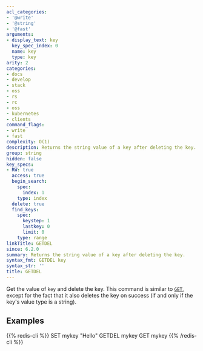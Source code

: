 ```yaml
---
acl_categories:
- '@write'
- '@string'
- '@fast'
arguments:
- display_text: key
  key_spec_index: 0
  name: key
  type: key
arity: 2
categories:
- docs
- develop
- stack
- oss
- rs
- rc
- oss
- kubernetes
- clients
command_flags:
- write
- fast
complexity: O(1)
description: Returns the string value of a key after deleting the key.
group: string
hidden: false
key_specs:
- RW: true
  access: true
  begin_search:
    spec:
      index: 1
    type: index
  delete: true
  find_keys:
    spec:
      keystep: 1
      lastkey: 0
      limit: 0
    type: range
linkTitle: GETDEL
since: 6.2.0
summary: Returns the string value of a key after deleting the key.
syntax_fmt: GETDEL key
syntax_str: ''
title: GETDEL
---
```

Get the value of `key` and delete the key.
This command is similar to [`GET`](/commands/get), except for the fact that it also deletes the key on success (if and only if the key's value type is a string).

## Examples

{{% redis-cli %}}
SET mykey "Hello"
GETDEL mykey
GET mykey
{{% /redis-cli %}}

